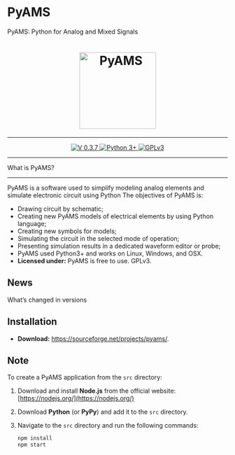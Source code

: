 
# PyAMS
PyAMS: Python for Analog and Mixed Signals

<h1 align="center">
    <a href="https://pyams.sourceforge.io/"><img src="https://pyams.sourceforge.io/logo.png" width="175px" alt="PyAMS"></a>
</h1>

---

<p align="center">
 
 <a href="#News">
    <img src="https://img.shields.io/badge/Version-0.3.7-blue" alt="V 0.3.7">
 </a>
  <a href="#Installation">
      <img src="https://img.shields.io/badge/Python->=3-blue" alt="Python 3+">
  </a>
    
  <a href="https://github.com/d-fathi/PyAMS/blob/main/LICENSE">
      <img src="https://img.shields.io/badge/GPLv3-blue" alt="GPLv3">
  </a>
</p>


**************
What is PyAMS?
**************

PyAMS is a software used to simplify modeling analog elements and simulate electronic circuit using Python
The objectives of PyAMS is:

*	Drawing circuit by schematic;
*	Creating new PyAMS models of electrical elements by using Python language;
*	Creating new symbols for models;
*	Simulating the circuit in the selected mode of operation;
*	Presenting simulation results in a dedicated waveform editor or probe;
*   PyAMS used Python3+ and works on  Linux, Windows, and OSX.
*   **Licensed under:** PyAMS is free to use. GPLv3.


## News

What’s changed in versions

## Installation

* **Download:** <a href="https://sourceforge.net/projects/pyams/">https://sourceforge.net/projects/pyams/</a>.

## Note

To create a PyAMS application from the `src` directory:

1. Download and install **Node.js** from the official website: [https://nodejs.org/](https://nodejs.org/)
2. Download **Python** (or **PyPy**) and add it to the `src` directory.
3. Navigate to the `src` directory and run the following commands:

   ```sh
   npm install
   npm start




